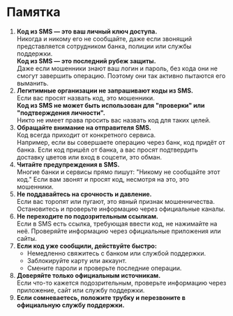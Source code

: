 # Памятка

1. **Код из SMS — это ваш личный ключ доступа.**\
   Никогда и никому его не сообщайте, даже если звонящий представляется сотрудником банка, полиции или службы поддержки.\
   **Код из SMS — это последний рубеж защиты.**\
   Даже если мошенники знают ваш логин и пароль, без кода они не смогут завершить операцию. Поэтому они так активно пытаются его выманить.
2. **Легитимные организации не запрашивают коды из SMS.**\
   Если вас просят назвать код, это мошенники.\
   **Код из SMS не может быть использован для "проверки" или "подтверждения личности".**\
   Никто не имеет права просить вас назвать код для таких целей.&#x20;
3. **Обращайте внимание на отправителя SMS.**\
   Код всегда приходит от конкретного сервиса.\
   Например, если вы совершаете операцию через банк, код придёт от банка. Если код пришёл от банка, а вас просят подтвердить доставку цветов или вход в соцсети, это обман.
4. **Читайте предупреждения в SMS.**\
   Многие банки и сервисы прямо пишут: "Никому не сообщайте этот код." Если вам звонят и просят код, несмотря на это, это мошенники.
5. **Не поддавайтесь на срочность и давление.**\
   Если вас торопят или пугают, это явный признак мошенничества. Остановитесь и проверьте информацию через официальные каналы.
6. **Не переходите по подозрительным ссылкам.**\
   Если в SMS есть ссылка, требующая ввести код, не нажимайте на неё. Проверяйте информацию через официальные приложения или сайты.
7. **Если код уже сообщили, действуйте быстро:**
   * Немедленно свяжитесь с банком или службой поддержки.
   * Заблокируйте карту или аккаунт.
   * Смените пароли и проверьте последние операции.
8. **Доверяйте только официальным источникам.**\
   Если что-то кажется подозрительным, проверьте информацию через приложение, сайт или службу поддержки.
9. **Если сомневаетесь, положите трубку и перезвоните в официальную службу поддержки.**&#x20;

